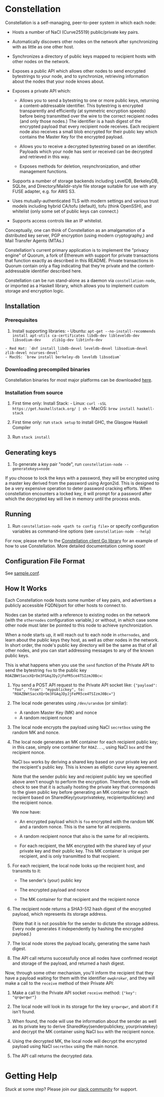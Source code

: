 # Constellation

Constellation is a self-managing, peer-to-peer system in which each
node:

  - Hosts a number of NaCl (Curve25519) public/private key pairs.

  - Automatically discovers other nodes on the network after
    synchronizing with as little as one other host.

  - Synchronizes a directory of public keys mapped to recipient hosts
    with other nodes on the network.

  - Exposes a public API which allows other nodes to send encrypted
    bytestrings to your node, and to synchronize, retrieving
    information about the nodes that your node knows about.

  - Exposes a private API which:

      - Allows you to send a bytestring to one or more public keys,
        returning a content-addressable identifier. This bytestring is
        encrypted transparently and efficiently (at symmetric
        encryption speeds) before being transmitted over the wire to
        the correct recipient nodes (and only those nodes.) The
        identifier is a hash digest of the encrypted payload that
        every recipient node receives. Each recipient node also
        receives a small blob encrypted for their public key which
        contains the Master Key for the encrypted payload.

      - Allows you to receive a decrypted bytestring
        based on an identifier. Payloads which your node has sent or
        received can be decrypted and retrieved in this way.

      - Exposes methods for deletion, resynchronization, and other
        management functions.

  - Supports a number of storage backends including LevelDB,
    BerkeleyDB, SQLite, and Directory/Maildir-style file storage
    suitable for use with any FUSE adapter, e.g. for AWS S3.

  - Uses mutually-authenticated TLS with modern settings and various trust
    models including hybrid CA/tofu (default), tofu (think OpenSSH), and
    whitelist (only some set of public keys can connect.)

  - Supports access controls like an IP whitelist.

Conceptually, one can think of Constellation as an amalgamation of a
distributed key server, PGP encryption (using modern cryptography,)
and Mail Transfer Agents (MTAs.)

Constellation's current primary application is to implement the
"privacy engine" of Quorum, a fork of Ethereum with support for
private transactions that function exactly as described in this
README. Private transactions in Quorum contain only a flag indicating
that they're private and the content-addressable identifier described
here.

Constellation can be run stand-alone as a daemon via
`constellation-node`, or imported as a Haskell library, which allows
you to implement custom storage and encryption logic.

## Installation

### Prerequisites

  1. Install supporting libraries:
    - Ubuntu: `apt-get --no-install-recommends install apt-utils ca-certificates libdb-dev libleveldb-dev libsodium-dev     zlib1g-dev libtinfo-dev`
    
    - Red Hat: `dnf install libdb-devel leveldb-devel libsodium-devel zlib-devel ncurses-devel`
    - MacOS: `brew install berkeley-db leveldb libsodium`

### Downloading precompiled binaries

Constellation binaries for most major platforms can be downloaded [here](https://github.com/jpmorganchase/constellation/releases).

### Installation from source

  1. First time only: Install Stack:
    - Linux: `curl -sSL https://get.haskellstack.org/ | sh`
    - MacOS: `brew install haskell-stack`

  2. First time only: run `stack setup` to install GHC, the Glasgow
     Haskell Compiler

  3. Run `stack install`

## Generating keys

  1. To generate a key pair "node", run `constellation-node --generatekeys=node`

  If you choose to lock the keys with a password, they will be encrypted using
  a master key derived from the password using Argon2id. This is designed to be
  a very expensive operation to deter password cracking efforts. When
  constellation encounters a locked key, it will prompt for a password after
  which the decrypted key will live in memory until the process ends.

## Running

  1. Run `constellation-node <path to config file>` or specify configuration
     variables as command-line options (see `constellation-node --help`)

For now, please refer to the [Constellation client Go library](https://github.com/jpmorganchase/quorum/blob/master/private/constellation/node.go)
for an example of how to use Constellation. More detailed documentation coming soon!

## Configuration File Format

See [sample.conf](sample.conf).

## How It Works

Each Constellation node hosts some number of key pairs, and advertises
a publicly accessible FQDN/port for other hosts to connect to.

Nodes can be started with a reference to existing nodes on the network
(with the `othernodes` configuration variable,) or without, in which
case some other node must later be pointed to this node to achieve
synchronization.

When a node starts up, it will reach out to each node in `othernodes`,
and learn about the public keys they host, as well as other nodes in
the network. In short order, the node's public key directory will be
the same as that of all other nodes, and you can start addressing
messages to any of the known public keys.

This is what happens when you use the `send` function of the Private
API to send the bytestring `foo` to the public key
`ROAZBWtSacxXQrOe3FGAqJDyJjFePR5ce4TSIzmJ0Bc=`:

  1. You send a POST API request to the Private API socket like:
     `{"payload": "foo", "from": "mypublickey", to: "ROAZBWtSacxXQrOe3FGAqJDyJjFePR5ce4TSIzmJ0Bc="}`

  2. The local node generates using `/dev/urandom` (or similar):
       - A random Master Key (MK) and nonce
       - A random recipient nonce

  3. The local node encrypts the payload using NaCl `secretbox` using
     the random MK and nonce.

  4. The local node generates an MK container for each recipient
     public key; in this case, simply one container for `ROAZ...`,
     using NaCl `box` and the recipient nonce.

     NaCl `box` works by deriving a shared key based
     on your private key and the recipient's public key. This is known
     as elliptic curve key agreement.

     Note that the sender public key and recipient public key we
     specified above aren't enough to perform the
     encryption. Therefore, the node will check to see that it is
     actually hosting the private key that corresponds to the given
     public key before generating an MK container for each recipient
     based on SharedKey(yourprivatekey, recipientpublickey) and the
     recipient nonce.

     We now have:

       - An encrypted payload which is `foo` encrypted with the random
         MK and a random nonce. This is the same for all recipients.

       - A random recipient nonce that also is the same for all
         recipients.

       - For each recipient, the MK encrypted with the
         shared key of your private key and their public key. This
         MK container is unique per recipient, and is only transmitted to
         that recipient.

  5. For each recipient, the local node looks up the recipient host,
     and transmits to it:

       - The sender's (your) public key

       - The encrypted payload and nonce

       - The MK container for that recipient and the recipient nonce

  6. The recipient node returns a SHA3-512 hash digest of the
     encrypted payload, which represents its storage address.

     (Note that it is not possible for the sender to dictate the
     storage address. Every node generates it independently by hashing
     the encrypted payload.)

  7. The local node stores the payload locally, generating the same
     hash digest.

  8. The API call returns successfully once all nodes have confirmed
     receipt and storage of the payload, and returned a hash digest.

Now, through some other mechanism, you'll inform the recipient that
they have a payload waiting for them with the identifier `owqkrokwr`,
and they will make a call to the `receive` method of their Private
API:

  1. Make a call to the Private API socket `receive` method:
     `{"key": "qrqwrqwr"}`

  2. The local node will look in its storage for the key `qrqwrqwr`,
     and abort if it isn't found.

  3. When found, the node will use the information about the sender as
     well as its private key to derive SharedKey(senderpublickey,
     yourprivatekey) and decrypt the MK container using NaCl `box`
     with the recipient nonce.

  4. Using the decrypted MK, the local node will decrypt the encrypted
     payload using NaCl `secretbox` using the main nonce.

  5. The API call returns the decrypted data.

# Getting Help
Stuck at some step? Please join our <a href="https://www.goquorum.com/slack-inviter" target="_blank" rel="noopener">slack community</a> for support.

